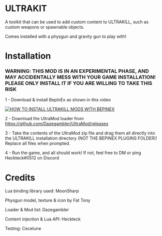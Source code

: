 # ULTRAKIT
A toolkit that can be used to add custom content to ULTRAKILL, such as custom weapons or spawnable objects.

Comes installed with a physgun and gravity gun to play with!

# Installation
### WARNING: THIS MOD IS IN AN EXPERIMENTAL PHASE, AND MAY ACCIDENTALLY MESS WITH YOUR GAME INSTALLATION! PLEASE ONLY INSTALL IT IF YOU ARE WILLING TO TAKE THIS RISK
1 - Download & install BepInEx as shown in this video

[![HOW TO INSTALL ULTRAKILL MODS WITH BEPINEX](https://user-images.githubusercontent.com/27899907/132107314-aca2f7c3-812c-4e03-8a04-c3b0a4d90a91.png)](https://www.youtube.com/watch?v=meNiXcbPh_s)

2 - Download the UltraMod loader from https://github.com/Dazegambler/UltraMod/releases

3 - Take the contents of the UltraMod zip file and drag them all directly into the ULTRAKILL installation directory (NOT THE BEPINEX PLUGINS FOLDER)! Replace all files when prompted. 

4 - Run the game, and all should work! If not, feel free to DM or ping Heckteck#0512 on Discord

# Credits
Lua binding library used: MoonSharp

Physgun model, texture & icon by Fat Tony

Loader & Mod list: Dazegambler

Content injection & Lua API: Heckteck

Testing: Cecelune
